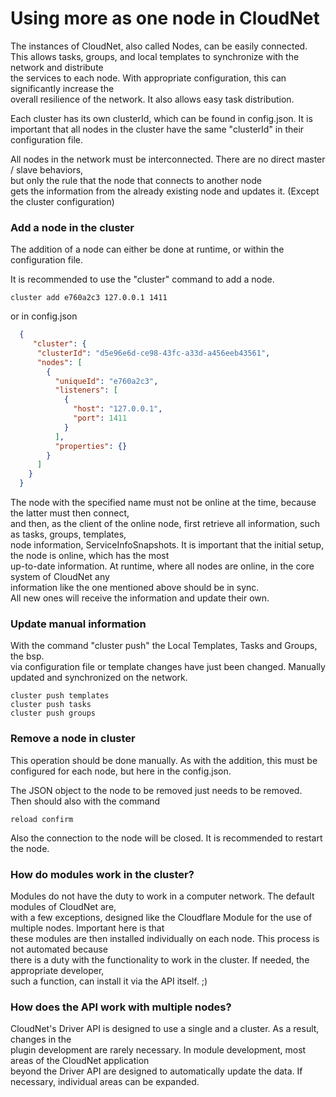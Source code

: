 # Using more as one node in CloudNet
  
The instances of CloudNet, also called Nodes, can be easily connected.  
This allows tasks, groups, and local templates to synchronize with the network and distribute   
the services to each node. With appropriate configuration, this can significantly increase the   
overall resilience of the network. It also allows easy task distribution.  
  
Each cluster has its own clusterId, which can be found in config.json. 
It is important that all nodes in the cluster have the same "clusterId" in their configuration file.
  
All nodes in the network must be interconnected. There are no direct master / slave behaviors,   
but only the rule that the node that connects to another node   
gets the information from the already existing node and updates it. (Except the cluster configuration)  
  
### Add a node in the cluster
  
The addition of a node can either be done at runtime, or within the configuration file.

It is recommended to use the "cluster" command to add a node.
```
cluster add e760a2c3 127.0.0.1 1411
```

or in config.json

```json
  {
     "cluster": {
      "clusterId": "d5e96e6d-ce98-43fc-a33d-a456eeb43561",
      "nodes": [
        {
          "uniqueId": "e760a2c3",
          "listeners": [
            {
              "host": "127.0.0.1",
              "port": 1411
            }
          ],
          "properties": {}
        }
      ]
    }
  }
```
   
The node with the specified name must not be online at the time, because the latter must then connect,   
and then, as the client of the online node, first retrieve all information, such as tasks, groups, templates,   
node information, ServiceInfoSnapshots. It is important that the initial setup, the node is online, which has the most  
up-to-date information. At runtime, where all nodes are online, in the core system of CloudNet any  
information like the one mentioned above should be in sync.  
All new ones will receive the information and update their own. 
  
### Update manual information
  
With the command "cluster push" the Local Templates, Tasks and Groups, the bsp.   
via configuration file or template changes have just been changed. Manually updated and synchronized on the network.  
  
```
cluster push templates
cluster push tasks
cluster push groups
```
  
### Remove a node in cluster

This operation should be done manually. As with the addition, this must be configured for each node, but here in the config.json.
  
The JSON object to the node to be removed just needs to be removed. Then should also with the command  
  
```
reload confirm
```
  
Also the connection to the node will be closed.
It is recommended to restart the node.

### How do modules work in the cluster?
  
Modules do not have the duty to work in a computer network. The default modules of CloudNet are,  
with a few exceptions, designed like the Cloudflare Module for the use of multiple nodes. Important here is that  
these modules are then installed individually on each node. This process is not automated because   
there is a duty with the functionality to work in the cluster. If needed, the appropriate developer,   
such a function, can install it via the API itself. ;)


### How does the API work with multiple nodes?
  
CloudNet's Driver API is designed to use a single and a cluster. As a result, changes in the  
plugin development are rarely necessary. In module development, most areas of the CloudNet application  
beyond the Driver API are designed to automatically update the data. If necessary, individual areas can be expanded.  